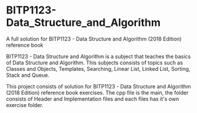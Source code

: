 # BITP1123-Data_Structure_and_Algorithm
A full solution for BITP1123 - Data Structure and Algorithm (2018 Edition) reference book

BITP1123 - Data Structure and Algorithm is a subject that teaches the basics of Data Structure and Algorithm.
This subjects consists of topics such as Classes and Objects, Templates, Searching, Linear List, Linked List, Sorting, Stack and Queue. 

This project consists of solution for BITP1123 - Data Structure and Algorithm (2018 Edition) reference book exercises.
The cpp file is the main, the folder consists of Header and Implementation files and each files has it's own exercise folder.
